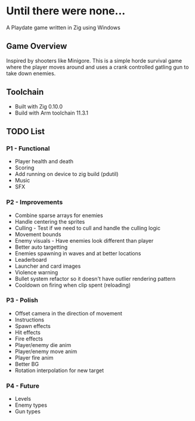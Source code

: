 # Until there were none...
A Playdate game written in Zig using Windows

## Game Overview
Inspired by shooters like Minigore. This is a simple horde survival game where the player moves around and uses a crank controlled gatling gun to take down enemies.

## Toolchain
- Built with Zig 0.10.0
- Build with Arm toolchain 11.3.1

## TODO List
### P1 - Functional
* Player health and death
* Scoring
* Add running on device to zig build (pdutil)
* Music
* SFX

### P2 - Improvements
* Combine sparse arrays for enemies
* Handle centering the sprites
* Culling - Test if we need to cull and handle the culling logic
* Movement bounds
* Enemy visuals - Have enemies look different than player
* Better auto targetting
* Enemies spawning in waves and at better locations
* Leaderboard
* Launcher and card images
* Violence warning
* Bullet system refactor so it doesn't have outlier rendering pattern
* Cooldown on firing when clip spent (reloading)


### P3 - Polish
* Offset camera in the direction of movement
* Instructions
* Spawn effects
* Hit effects
* Fire effects
* Player/enemy die anim
* Player/enemy move anim
* Player fire anim
* Better BG
* Rotation interpolation for new target

### P4 - Future
* Levels
* Enemy types
* Gun types
